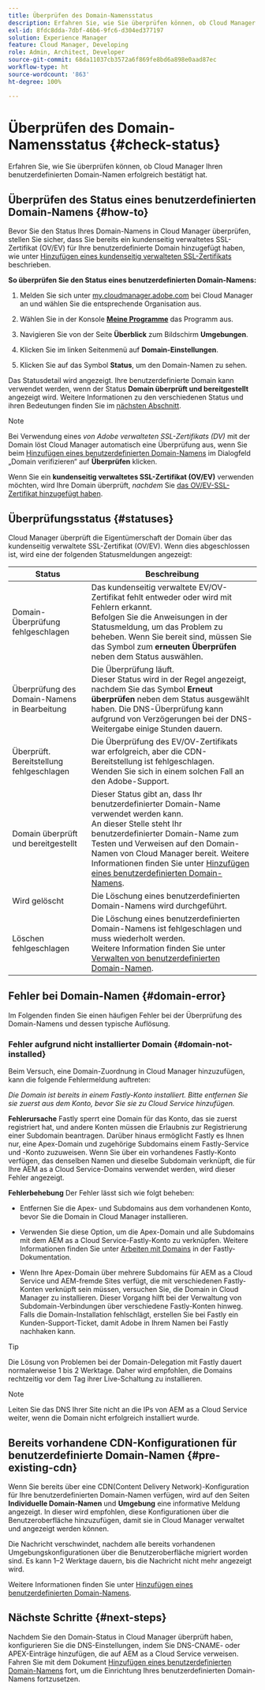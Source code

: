 ```yaml
---
title: Überprüfen des Domain-Namensstatus
description: Erfahren Sie, wie Sie überprüfen können, ob Cloud Manager Ihren benutzerdefinierten Domain-Namen erfolgreich bestätigt hat.
exl-id: 8fdc8dda-7dbf-46b6-9fc6-d304ed377197
solution: Experience Manager
feature: Cloud Manager, Developing
role: Admin, Architect, Developer
source-git-commit: 68da11037cb3572a6f869fe8bd6a898e0aad87ec
workflow-type: ht
source-wordcount: '863'
ht-degree: 100%

---
```



# Überprüfen des Domain-Namensstatus {#check-status}

Erfahren Sie, wie Sie überprüfen können, ob Cloud Manager Ihren benutzerdefinierten Domain-Namen erfolgreich bestätigt hat.

## Überprüfen des Status eines benutzerdefinierten Domain-Namens {#how-to}

Bevor Sie den Status Ihres Domain-Namens in Cloud Manager überprüfen, stellen Sie sicher, dass Sie bereits ein kundenseitig verwaltetes SSL-Zertifikat (OV/EV) für Ihre benutzerdefinierte Domain hinzugefügt haben, wie unter [Hinzufügen eines kundenseitig verwalteten SSL-Zertifikats](/help/implementing/cloud-manager/managing-ssl-certifications/add-ssl-certificate.md##add-customer-managed-ssl-cert) beschrieben.

**So überprüfen Sie den Status eines benutzerdefinierten Domain-Namens:**

1. Melden Sie sich unter [my.cloudmanager.adobe.com](https://my.cloudmanager.adobe.com/) bei Cloud Manager an und wählen Sie die entsprechende Organisation aus.

1. Wählen Sie in der Konsole **[Meine Programme](/help/implementing/cloud-manager/navigation.md#my-programs)** das Programm aus.

1. Navigieren Sie von der Seite **Überblick** zum Bildschirm **Umgebungen**.

1. Klicken Sie im linken Seitenmenü auf **Domain-Einstellungen**.

1. Klicken Sie auf das Symbol **Status**, um den Domain-Namen zu sehen.

Das Statusdetail wird angezeigt. Ihre benutzerdefinierte Domain kann verwendet werden, wenn der Status **Domain überprüft und bereitgestellt** angezeigt wird. Weitere Informationen zu den verschiedenen Status und ihren Bedeutungen finden Sie im [nächsten Abschnitt](#statuses).

>[!NOTE]
>
>Bei Verwendung eines *von Adobe verwalteten SSL-Zertifikats (DV)* mit der Domain löst Cloud Manager automatisch eine Überprüfung aus, wenn Sie beim [Hinzufügen eines benutzerdefinierten Domain-Namens](/help/implementing/cloud-manager/custom-domain-names/add-custom-domain-name.md) im Dialogfeld „Domain verifizieren“ auf **Überprüfen** klicken.
>
>Wenn Sie ein **kundenseitig verwaltetes SSL-Zertifikat (OV/EV)** verwenden möchten, wird Ihre Domain überprüft, *nachdem* Sie [das OV/EV-SSL-Zertifikat hinzugefügt haben](/help/implementing/cloud-manager/managing-ssl-certifications/add-ssl-certificate.md).


## Überprüfungsstatus {#statuses}

Cloud Manager überprüft die Eigentümerschaft der Domain über das kundenseitig verwaltete SSL-Zertifikat (OV/EV). Wenn dies abgeschlossen ist, wird eine der folgenden Statusmeldungen angezeigt:

| Status | Beschreibung |
| --- | --- |
| Domain-Überprüfung fehlgeschlagen | Das kundenseitig verwaltete EV/OV-Zertifikat fehlt entweder oder wird mit Fehlern erkannt.<br> Befolgen Sie die Anweisungen in der Statusmeldung, um das Problem zu beheben. Wenn Sie bereit sind, müssen Sie das Symbol zum **erneuten Überprüfen** neben dem Status auswählen. |
| Überprüfung des Domain-Namens in Bearbeitung | Die Überprüfung läuft.<br>Dieser Status wird in der Regel angezeigt, nachdem Sie das Symbol **Erneut überprüfen** neben dem Status ausgewählt haben. Die DNS-Überprüfung kann aufgrund von Verzögerungen bei der DNS-Weitergabe einige Stunden dauern. |
| Überprüft. Bereitstellung fehlgeschlagen | Die Überprüfung des EV/OV-Zertifikats war erfolgreich, aber die CDN-Bereitstellung ist fehlgeschlagen.<br>Wenden Sie sich in einem solchen Fall an den Adobe-Support. |
| Domain überprüft und bereitgestellt | Dieser Status gibt an, dass Ihr benutzerdefinierter Domain-Name verwendet werden kann.<br>An dieser Stelle steht Ihr benutzerdefinierter Domain-Name zum Testen und Verweisen auf den Domain-Namen von Cloud Manager bereit. Weitere Informationen finden Sie unter [Hinzufügen eines benutzerdefinierten Domain-Namens](/help/implementing/cloud-manager/custom-domain-names/add-custom-domain-name.md). |
| Wird gelöscht | Die Löschung eines benutzerdefinierten Domain-Namens wird durchgeführt. |
| Löschen fehlgeschlagen | Die Löschung eines benutzerdefinierten Domain-Namens ist fehlgeschlagen und muss wiederholt werden.<br>Weitere Information finden Sie unter [Verwalten von benutzerdefinierten Domain-Namen](/help/implementing/cloud-manager/custom-domain-names/managing-custom-domain-names.md). |


## Fehler bei Domain-Namen {#domain-error}

Im Folgenden finden Sie einen häufigen Fehler bei der Überprüfung des Domain-Namens und dessen typische Auflösung.

### Fehler aufgrund nicht installierter Domain {#domain-not-installed}

<!-- This error may occur during domain validation of the EV/OV certificate even after you have checked that the certificate has been updated appropriately. -->

Beim Versuch, eine Domain-Zuordnung in Cloud Manager hinzuzufügen, kann die folgende Fehlermeldung auftreten:

*Die Domain ist bereits in einem Fastly-Konto installiert. Bitte entfernen Sie sie zuerst aus dem Konto, bevor Sie sie zu Cloud Service hinzufügen.*

<!-- This message indicates that the domain is currently associated with a different Fastly account—typically outside of Adobe's control. To proceed, the domain must be disassociated from the other account before it can be added to the Adobe-managed Cloud Service. This issue usually occurs when the same domain is already mapped to a different origin in a non-Adobe Fastly configuration. -->

**Fehlerursache**
Fastly sperrt eine Domain für das Konto, das sie zuerst registriert hat, und andere Konten müssen die Erlaubnis zur Registrierung einer Subdomain beantragen. Darüber hinaus ermöglicht Fastly es Ihnen nur, eine Apex-Domain und zugehörige Subdomains einem Fastly-Service und -Konto zuzuweisen. Wenn Sie über ein vorhandenes Fastly-Konto verfügen, das denselben Namen und dieselbe Subdomain verknüpft, die für Ihre AEM as a Cloud Service-Domains verwendet werden, wird dieser Fehler angezeigt.

**Fehlerbehebung**
Der Fehler lässt sich wie folgt beheben:

* Entfernen Sie die Apex- und Subdomains aus dem vorhandenen Konto, bevor Sie die Domain in Cloud Manager installieren.

* Verwenden Sie diese Option, um die Apex-Domain und alle Subdomains mit dem AEM as a Cloud Service-Fastly-Konto zu verknüpfen. Weitere Informationen finden Sie unter [Arbeiten mit Domains](https://www.fastly.com/documentation/guides/getting-started/domains/working-with-domains/working-with-domains/) in der Fastly-Dokumentation.

* Wenn Ihre Apex-Domain über mehrere Subdomains für AEM as a Cloud Service und AEM-fremde Sites verfügt, die mit verschiedenen Fastly-Konten verknüpft sein müssen, versuchen Sie, die Domain in Cloud Manager zu installieren. Dieser Vorgang hilft bei der Verwaltung von Subdomain-Verbindungen über verschiedene Fastly-Konten hinweg. Falls die Domain-Installation fehlschlägt, erstellen Sie bei Fastly ein Kunden-Support-Ticket, damit Adobe in Ihrem Namen bei Fastly nachhaken kann.

>[!TIP]
>
>Die Lösung von Problemen bei der Domain-Delegation mit Fastly dauert normalerweise 1 bis 2 Werktage. Daher wird empfohlen, die Domains rechtzeitig vor dem Tag ihrer Live-Schaltung zu installieren.

>[!NOTE]
>
>Leiten Sie das DNS Ihrer Site nicht an die IPs von AEM as a Cloud Service weiter, wenn die Domain nicht erfolgreich installiert wurde.

## Bereits vorhandene CDN-Konfigurationen für benutzerdefinierte Domain-Namen {#pre-existing-cdn}

Wenn Sie bereits über eine CDN(Content Delivery Network)-Konfiguration für Ihre benutzerdefinierten Domain-Namen verfügen, wird auf den Seiten **Individuelle Domain-Namen** und **Umgebung** eine informative Meldung angezeigt. In dieser wird empfohlen, diese Konfigurationen über die Benutzeroberfläche hinzuzufügen, damit sie in Cloud Manager verwaltet und angezeigt werden können.

Die Nachricht verschwindet, nachdem alle bereits vorhandenen Umgebungskonfigurationen über die Benutzeroberfläche migriert worden sind. Es kann 1–2 Werktage dauern, bis die Nachricht nicht mehr angezeigt wird.

Weitere Informationen finden Sie unter [Hinzufügen eines benutzerdefinierten Domain-Namens](/help/implementing/cloud-manager/custom-domain-names/add-custom-domain-name.md).

## Nächste Schritte {#next-steps}

Nachdem Sie den Domain-Status in Cloud Manager überprüft haben, konfigurieren Sie die DNS-Einstellungen, indem Sie DNS-CNAME- oder APEX-Einträge hinzufügen, die auf AEM as a Cloud Service verweisen. Fahren Sie mit dem Dokument [Hinzufügen eines benutzerdefinierten Domain-Namens](/help/implementing/cloud-manager/custom-domain-names/add-custom-domain-name.md) fort, um die Einrichtung Ihres benutzerdefinierten Domain-Namens fortzusetzen.
